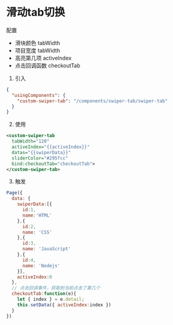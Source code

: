 # 滑动tab切换

配置

- 滑块颜色 tabWidth
- 项目宽度 tabWidth
- 高亮第几项 activeIndex
- 点击回调函数 checkoutTab

1. 引入

```json
{
  "usingComponents": {
    "custom-swiper-tab": "/components/swiper-tab/swiper-tab"
  }
}
```

2. 使用

```xml
<custom-swiper-tab 
  tabWidth="120" 
  activeIndex="{{activeIndex}}" 
  datas="{{swiperData}}" 
  sliderColor="#295fcc"
  bind:checkoutTab="checkoutTab">
</custom-swiper-tab>
```

3. 触发

```js
Page({
  data: {
    swiperData:[{
      id:1,
      name:'HTML'
    },{
      id:2,
      name: 'CSS'
    },{
      id:3,
      name: 'JavaScript'
    },{
      id:4,
      name: 'Nodejs'
    }],
    activeIndex:0
  },
  // 点击回调事件，获取到当前点击了第几个
  checkoutTab:function(e){
    let { index } = e.detail;
    this.setData({ activeIndex:index })
  }
})
```
